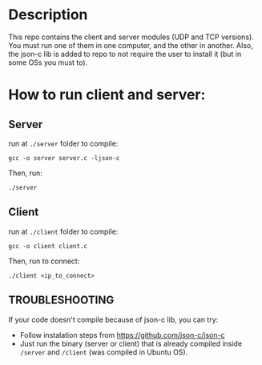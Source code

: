 
# Description

This repo contains the client and server modules (UDP and TCP versions). You must run one of them in one computer, and the other in another. Also, the json-c lib is added to repo to not require the user to install it (but in some OSs you must to).


# How to run client and server:

## Server

run at `./server` folder to compile:
~~~ 
gcc -o server server.c -ljson-c
~~~~

Then, run:

~~~ 
./server
~~~~

## Client

run at `./client` folder to compile:
~~~ 
gcc -o client client.c
~~~~

Then, run to connect:

~~~ 
./client <ip_to_connect>
~~~~

## TROUBLESHOOTING

If your code doesn't compile because of json-c lib, you can try:

* Follow instalation steps from https://github.com/json-c/json-c
* Just run the binary (server or client) that is already compiled inside `/server` and `/client` (was compiled in Ubuntu OS).




